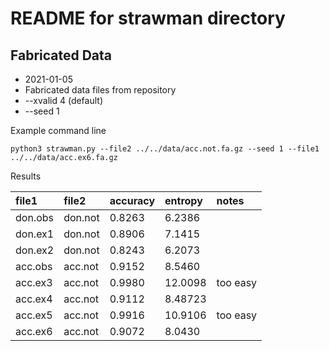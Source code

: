 README for strawman directory
=============================

## Fabricated Data ##

+ 2021-01-05
+ Fabricated data files from repository
+ --xvalid 4 (default)
+ --seed 1

Example command line

	python3 strawman.py --file2 ../../data/acc.not.fa.gz --seed 1 --file1 ../../data/acc.ex6.fa.gz 

Results

| file1   | file2   | accuracy | entropy | notes
|:--------|:--------|:---------|:--------|:--------
| don.obs | don.not |  0.8263  |  6.2386 |
| don.ex1 | don.not |  0.8906  |  7.1415 |
| don.ex2 | don.not |  0.8243  |  6.2073 |
| acc.obs | acc.not |  0.9152  |  8.5460 |
| acc.ex3 | acc.not |  0.9980  | 12.0098 | too easy
| acc.ex4 | acc.not |  0.9112  | 8.48723 |
| acc.ex5 | acc.not |  0.9916  | 10.9106 | too easy
| acc.ex6 | acc.not |  0.9072  |  8.0430 |



